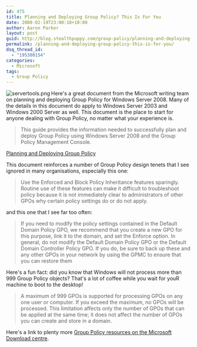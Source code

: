 ```yaml
---
id: 475
title: Planning and Deploying Group Policy? This Is For You
date: 2008-02-19T23:00:18+10:00
author: Aaron Parker
layout: post
guid: http://blog.stealthpuppy.com/group-policy/planning-and-deploying-group-policy-this-is-for-you
permalink: /planning-and-deploying-group-policy-this-is-for-you/
dsq_thread_id:
  - "195380154"
categories:
  - Microsoft
tags:
  - Group Policy
---
```

<img src="{{site.baseurl}}/media/2008/02/servertools.png" alt="servertools.png" align="left" border="0" />Here's a great document from the Microsoft writing team on planning and deploying Group Policy for Windows Server 2008. Many of the details in this document do apply to Windows Server 2003 and Windows 2000 Server as well. This document is the place to start for anyone dealing with Group Policy, no matter what your experience is.

> This guide provides the information needed to successfully plan and deploy Group Policy using Windows Server 2008 and the Group Policy Management Console.

<p class="download">
  <a href="http://www.microsoft.com/downloads/details.aspx?FamilyID=73d96068-0aea-450a-861b-e2c5413b0485&DisplayLang=en">Planning and Deploying Group Policy</a>
</p>

This document reinforces a number of Group Policy design tenets that I see ignored in many organisations, especially this one:

> Use the Enforced and Block Policy Inheritance features sparingly. Routine use of these features can make it difficult to troubleshoot policy because it is not immediately clear to administrators of other GPOs why certain policy settings do or do not apply.

and this one that I see far too often:

> If you need to modify the policy settings contained in the Default Domain Policy GPO, we recommend that you create a new GPO for this purpose, link it to the domain, and set the Enforce option. In general, do not modify the Default Domain Policy GPO or the Default Domain Controller Policy GPO. If you do, be sure to back up these and any other GPOs in your network by using the GPMC to ensure that you can restore them

Here's a fun fact: did you know that Windows will not process more than 999 Group Policy objects? That's a lot of coffee while you wait for youR machine to boot to the desktop!

> A maximum of 999 GPOs is supported for processing GPOs on any one user or computer. If you exceed the maximum, no GPOs will be processed. This limitation affects only the number of GPOs that can be applied at the same time; it does not affect the number of GPOs you can create and store in a domain.

Here's a link to plenty more [Group Policy resources on the Microsoft Download centre](http://www.microsoft.com/downloads/results.aspx?DisplayLang=en&nr=20&freetext=group+policy&sortCriteria=date).